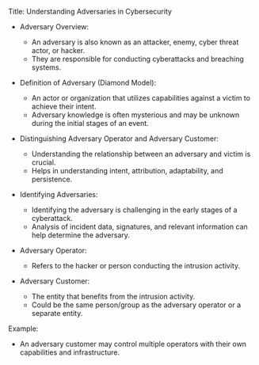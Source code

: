 Title: Understanding Adversaries in Cybersecurity

- Adversary Overview:
	- An adversary is also known as an attacker, enemy, cyber threat actor, or hacker.
	- They are responsible for conducting cyberattacks and breaching systems.

- Definition of Adversary (Diamond Model):
	- An actor or organization that utilizes capabilities against a victim to achieve their intent.
	- Adversary knowledge is often mysterious and may be unknown during the initial stages of an event.

- Distinguishing Adversary Operator and Adversary Customer:
	- Understanding the relationship between an adversary and victim is crucial.
	- Helps in understanding intent, attribution, adaptability, and persistence.

- Identifying Adversaries:
	- Identifying the adversary is challenging in the early stages of a cyberattack.
	- Analysis of incident data, signatures, and relevant information can help determine the adversary.

- Adversary Operator:
	- Refers to the hacker or person conducting the intrusion activity.

- Adversary Customer:
	- The entity that benefits from the intrusion activity.
	- Could be the same person/group as the adversary operator or a separate entity.

Example:
- An adversary customer may control multiple operators with their own capabilities and infrastructure.